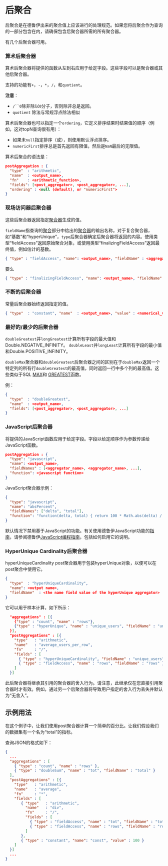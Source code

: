 # 后聚合

后聚合是在德鲁伊出来的聚合值上应该进行的处理规范。如果您将后聚合作为查询的一部分包含在内，请确保包含后聚合器所需的所有聚合器。

有几个后聚合器可用。

### 算术后聚合器

算术后聚合器将提供的函数从左到右应用于给定字段。这些字段可以是聚合器或其他后聚合器。

支持的功能有`+`，`-`，`*`，`/`，和`quotient`。

**注意**：

- `/``0`除非除以`0`分子，否则除非总是返回。
- `quotient` 除法与常规浮点除法相似

算术后聚合器也可以指定一个`ordering`，它定义排序结果时结果值的顺序（例如，这对topN查询很有用）：

- 如果未`null`指定排序（或），则使用默认浮点排序。
- `numericFirst`排序总是首先返回有限值，然后是`NaN`最后的无限值。

算术后聚合的语法是：

```json
postAggregation : {
  "type"  : "arithmetic",
  "name"  : <output_name>,
  "fn"    : <arithmetic_function>,
  "fields": [<post_aggregator>, <post_aggregator>, ...],
  "ordering" : <null (default), or "numericFirst">
}
```

### 现场访问器后聚合器

这些后聚合器返回指定[聚合器](http://druid.io/docs/0.12.3/querying/aggregations.html)生成的值。

`fieldName`指查询的[聚合](http://druid.io/docs/0.12.3/querying/aggregations.html)部分中给出的[聚合器](http://druid.io/docs/0.12.3/querying/aggregations.html)的输出名称。对于复合聚合器，如“基数”和“hyperUnique”，`type`后聚合器确定后聚合器将返回的内容。使用类型“fieldAccess”返回原始聚合对象，或使用类型“finalizingFieldAccess”返回最终值，例如估计的基数。

```json
{ "type" : "fieldAccess", "name": <output_name>, "fieldName" : <aggregator_name> }
```

要么

```json
{ "type" : "finalizingFieldAccess", "name": <output_name>, "fieldName" : <aggregator_name> }
```

### 不断的后聚合器

常量后聚合器始终返回指定的值。

```json
{ "type"  : "constant", "name"  : <output_name>, "value" : <numerical_value> }
```

### 最好的/最少的后聚合器

`doubleGreatest`并`longGreatest`计算所有字段的最大值和Double.NEGATIVE_INFINITY。 `doubleLeast`并`longLeast`计算所有字段的最小值和Double.POSITIVE_INFINITY。

`doubleMax`聚合器和`doubleGreatest`后聚合器之间的区别在于`doubleMax`返回一个特定列的所有行`doubleGreatest`的最高值，同时返回一行中多个列的最高值。这些类似于SQL [MAX](https://dev.mysql.com/doc/refman/5.7/en/group-by-functions.html#function_max)和 [GREATEST](https://dev.mysql.com/doc/refman/5.7/en/comparison-operators.html#function_greatest)函数。

例：

```json
{
  "type"  : "doubleGreatest",
  "name"  : <output_name>,
  "fields": [<post_aggregator>, <post_aggregator>, ...]
}
```

### JavaScript后聚合器

将提供的JavaScript函数应用于给定字段。字段以给定顺序作为参数传递给JavaScript函数。

```json
postAggregation : {
  "type": "javascript",
  "name": <output_name>,
  "fieldNames" : [<aggregator_name>, <aggregator_name>, ...],
  "function": <javascript function>
}
```

JavaScript聚合器示例：

```json
{
  "type": "javascript",
  "name": "absPercent",
  "fieldNames": ["delta", "total"],
  "function": "function(delta, total) { return 100 * Math.abs(delta) / total; }"
}
```

默认情况下禁用基于JavaScript的功能。有关使用德鲁伊JavaScript功能的[指南](http://druid.io/docs/0.12.3/development/javascript.html)，请参阅德鲁伊[JavaScript编程指南](http://druid.io/docs/0.12.3/development/javascript.html)，包括如何启用它的说明。

### HyperUnique Cardinality后聚合器

hyperUniqueCardinality post聚合器用于包装hyperUnique对象，以便可以在post聚合中使用它。

```json
{
  "type"  : "hyperUniqueCardinality",
  "name": <output name>,
  "fieldName"  : <the name field value of the hyperUnique aggregator>
}
```

它可以用于样本计算，如下所示：

```json
  "aggregations" : [{
    {"type" : "count", "name" : "rows"},
    {"type" : "hyperUnique", "name" : "unique_users", "fieldName" : "uniques"}
  }],
  "postAggregations" : [{
    "type"   : "arithmetic",
    "name"   : "average_users_per_row",
    "fn"     : "/",
    "fields" : [
      { "type" : "hyperUniqueCardinality", "fieldName" : "unique_users" },
      { "type" : "fieldAccess", "name" : "rows", "fieldName" : "rows" }
    ]
  }]
```

此后聚合器将继承其引用的聚合器的舍入行为。请注意，此继承仅在您直接引用聚合器时才有效。例如，通过另一个后聚合器将导致用户指定的舍入行为丢失并默认为“无舍入”。

## 示例用法

在这个例子中，让我们使用post聚合器计算一个简单的百分比。让我们假设我们的数据集有一个名为“total”的指标。

查询JSON的格式如下：

```json
{
  ...
  "aggregations" : [
    { "type" : "count", "name" : "rows" },
    { "type" : "doubleSum", "name" : "tot", "fieldName" : "total" }
  ],
  "postAggregations" : [{
    "type"   : "arithmetic",
    "name"   : "average",
    "fn"     : "*",
    "fields" : [
       { "type"   : "arithmetic",
         "name"   : "div",
         "fn"     : "/",
         "fields" : [
           { "type" : "fieldAccess", "name" : "tot", "fieldName" : "tot" },
           { "type" : "fieldAccess", "name" : "rows", "fieldName" : "rows" }
         ]
       },
       { "type" : "constant", "name": "const", "value" : 100 }
    ]
  }]
  ...
}
```